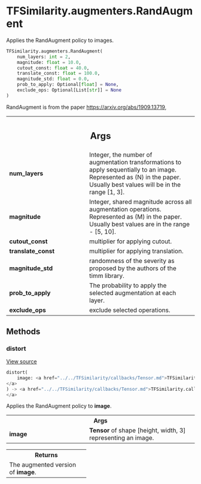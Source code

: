 # TFSimilarity.augmenters.RandAugment





Applies the RandAugment policy to images.

```python
TFSimilarity.augmenters.RandAugment(
    num_layers: int = 2,
    magnitude: float = 10.0,
    cutout_const: float = 40.0,
    translate_const: float = 100.0,
    magnitude_std: float = 0.0,
    prob_to_apply: Optional[float] = None,
    exclude_ops: Optional[List[str]] = None
)
```



<!-- Placeholder for "Used in" -->

RandAugment is from the paper https://arxiv.org/abs/1909.13719,

<!-- Tabular view -->
 <table class="responsive fixed orange">
<colgroup><col width="214px"><col></colgroup>
<tr><th colspan="2"><h2 class="add-link">Args</h2></th></tr>

<tr>
<td>
<b>num_layers</b>
</td>
<td>
Integer, the number of augmentation transformations to apply
sequentially to an image. Represented as (N) in the paper. Usually best
values will be in the range [1, 3].
</td>
</tr><tr>
<td>
<b>magnitude</b>
</td>
<td>
Integer, shared magnitude across all augmentation operations.
Represented as (M) in the paper. Usually best values are in the range
- [5, 10].
</td>
</tr><tr>
<td>
<b>cutout_const</b>
</td>
<td>
multiplier for applying cutout.
</td>
</tr><tr>
<td>
<b>translate_const</b>
</td>
<td>
multiplier for applying translation.
</td>
</tr><tr>
<td>
<b>magnitude_std</b>
</td>
<td>
randomness of the severity as proposed by the authors of
the timm library.
</td>
</tr><tr>
<td>
<b>prob_to_apply</b>
</td>
<td>
The probability to apply the selected augmentation at each
layer.
</td>
</tr><tr>
<td>
<b>exclude_ops</b>
</td>
<td>
exclude selected operations.
</td>
</tr>
</table>



## Methods

<h3 id="distort">distort</h3>

<a target="_blank" href="https://github.com/tensorflow/similarity/blob/main/tensorflow_similarity/augmenters/img_augments.py#L1321-L1386">View source</a>

```python
distort(
    image: <a href="../../TFSimilarity/callbacks/Tensor.md">TFSimilarity.callbacks.Tensor```
</a>
) -> <a href="../../TFSimilarity/callbacks/Tensor.md">TFSimilarity.callbacks.Tensor```
</a>
```


Applies the RandAugment policy to <b>image</b>.


<!-- Tabular view -->
 <table class="responsive fixed orange">
<colgroup><col width="214px"><col></colgroup>
<tr><th colspan="2">Args</th></tr>

<tr>
<td>
<b>image</b>
</td>
<td>
<b>Tensor</b> of shape [height, width, 3] representing an image.
</td>
</tr>
</table>



<!-- Tabular view -->
 <table class="responsive fixed orange">
<colgroup><col width="214px"><col></colgroup>
<tr><th colspan="2">Returns</th></tr>
<tr class="alt">
<td colspan="2">
The augmented version of <b>image</b>.
</td>
</tr>

</table>





